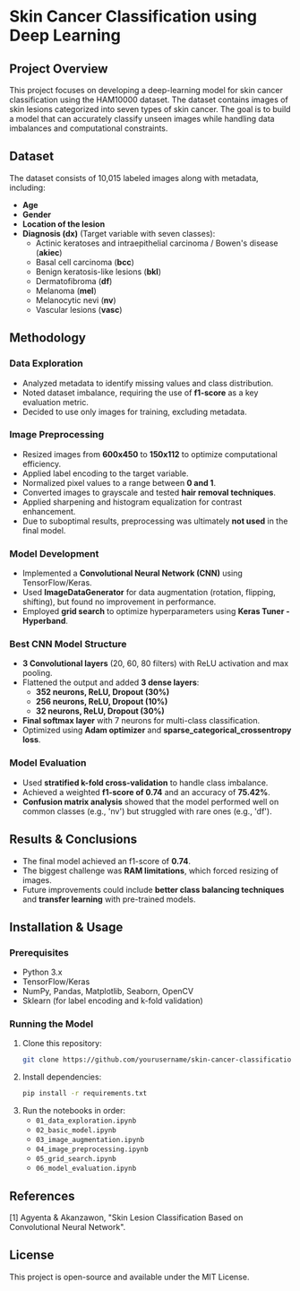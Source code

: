 # Skin Cancer Classification using Deep Learning

## Project Overview
This project focuses on developing a deep-learning model for skin cancer classification using the HAM10000 dataset. The dataset contains images of skin lesions categorized into seven types of skin cancer. The goal is to build a model that can accurately classify unseen images while handling data imbalances and computational constraints.

## Dataset
The dataset consists of 10,015 labeled images along with metadata, including:
- **Age**
- **Gender**
- **Location of the lesion**
- **Diagnosis (dx)** (Target variable with seven classes):
  - Actinic keratoses and intraepithelial carcinoma / Bowen's disease (**akiec**)
  - Basal cell carcinoma (**bcc**)
  - Benign keratosis-like lesions (**bkl**)
  - Dermatofibroma (**df**)
  - Melanoma (**mel**)
  - Melanocytic nevi (**nv**)
  - Vascular lesions (**vasc**)

## Methodology
### Data Exploration
- Analyzed metadata to identify missing values and class distribution.
- Noted dataset imbalance, requiring the use of **f1-score** as a key evaluation metric.
- Decided to use only images for training, excluding metadata.

### Image Preprocessing
- Resized images from **600x450** to **150x112** to optimize computational efficiency.
- Applied label encoding to the target variable.
- Normalized pixel values to a range between **0 and 1**.
- Converted images to grayscale and tested **hair removal techniques**.
- Applied sharpening and histogram equalization for contrast enhancement.
- Due to suboptimal results, preprocessing was ultimately **not used** in the final model.

### Model Development
- Implemented a **Convolutional Neural Network (CNN)** using TensorFlow/Keras.
- Used **ImageDataGenerator** for data augmentation (rotation, flipping, shifting), but found no improvement in performance.
- Employed **grid search** to optimize hyperparameters using **Keras Tuner - Hyperband**.

### Best CNN Model Structure
- **3 Convolutional layers** (20, 60, 80 filters) with ReLU activation and max pooling.
- Flattened the output and added **3 dense layers**:
  - **352 neurons, ReLU, Dropout (30%)**
  - **256 neurons, ReLU, Dropout (10%)**
  - **32 neurons, ReLU, Dropout (30%)**
- **Final softmax layer** with 7 neurons for multi-class classification.
- Optimized using **Adam optimizer** and **sparse_categorical_crossentropy loss**.

### Model Evaluation
- Used **stratified k-fold cross-validation** to handle class imbalance.
- Achieved a weighted **f1-score of 0.74** and an accuracy of **75.42%**.
- **Confusion matrix analysis** showed that the model performed well on common classes (e.g., 'nv') but struggled with rare ones (e.g., 'df').

## Results & Conclusions
- The final model achieved an f1-score of **0.74**.
- The biggest challenge was **RAM limitations**, which forced resizing of images.
- Future improvements could include **better class balancing techniques** and **transfer learning** with pre-trained models.

## Installation & Usage
### Prerequisites
- Python 3.x
- TensorFlow/Keras
- NumPy, Pandas, Matplotlib, Seaborn, OpenCV
- Sklearn (for label encoding and k-fold validation)

### Running the Model
1. Clone this repository:
   ```sh
   git clone https://github.com/yourusername/skin-cancer-classification.git
   ```
2. Install dependencies:
   ```sh
   pip install -r requirements.txt
   ```
3. Run the notebooks in order:
   - `01_data_exploration.ipynb`
   - `02_basic_model.ipynb`
   - `03_image_augmentation.ipynb`
   - `04_image_preprocessing.ipynb`
   - `05_grid_search.ipynb`
   - `06_model_evaluation.ipynb`

## References
[1] Agyenta & Akanzawon, "Skin Lesion Classification Based on Convolutional Neural Network".

## License
This project is open-source and available under the MIT License.

